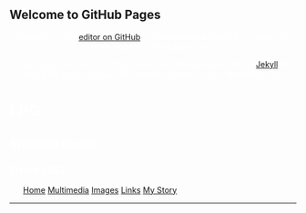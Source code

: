 ## Welcome to GitHub Pages

You can use the [editor on GitHub](https://github.com/Monkeyninja5/LPGmain/edit/gh-pages/index.md) to maintain and preview the content for your website in Markdown files.

Whenever you commit to this repository, GitHub Pages will run [Jekyll](https://jekyllrb.com/) to rebuild the pages in your site, from the content in your Markdown files.

<h1 style="color:white">LPG</h1>
<h2 style="color:white">Brandon Kuehn</h2>
<h3 style="color:white">11 May 2022</h3>
<html>
<head>
<meta name="viewport" content="width=device-width, initial-scale=1">
<style>
  p{text-align: center; color: white}
  
body { 
  background-position: center;
  background-repeat: no-repeat;
  background-size: fill;
  background-image: url("fishing background1.jpg");

  padding: 20px;
  margin: 0;
  font-family: Arial, Helvetica, sans-serif;
  color: white;

}

.topnav {
  overflow: hidden;
  background-color: #333;
  width: 460;
}

.topnav a {
  float: left;
  color: #f2f2f2;
  text-align: center;
  padding: 14px 16px;
  text-decoration: none;
  
  font-size: 17px;
}

.topnav a:hover {
  background-color: #ddd;
  color: black;
}

.topnav a.active {
  background-color: #4CAF50;
  color: white;
}
</style>
</head>
<body>

<ul class="topnav">
  <a class="active" href="index.html">Home</a>
  <a href="Multimediapage.html">Multimedia</a>
  <a href="images.html">Images</a>
  <a href="Links.html">Links</a>
  <a href="MyStory.html">My Story</a>
</ul class="topnav">
<hr>
